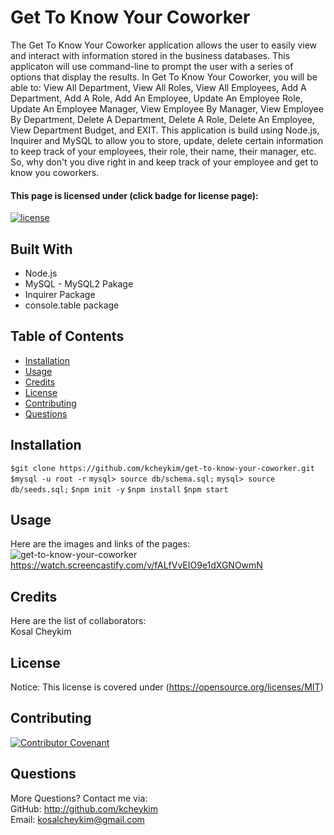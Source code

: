 # Get To Know Your Coworker
The Get To Know Your Coworker application allows the user to easily view and interact with information stored in the business databases. This applicaton will use command-line to prompt the user with a series of options that display the results. In Get To Know Your Coworker, you will be able to: View All Department, View All Roles, View All Employees, Add A Department, Add A Role, Add An Employee, Update An Employee Role, Update An Employee Manager, View Employee By Manager, View Employee By Department, Delete A Department, Delete A Role, Delete An Employee, View Department Budget, and EXIT. This application is build using Node.js, Inquirer and MySQL to allow you to store, update, delete certain information to keep track of your employees, their role, their name, their manager, etc. So, why don't you dive right in and keep track of your employee and get to know you coworkers.

#### This page is licensed under (click badge for license page): 
[![license](https://img.shields.io/badge/License-MIT-yellow.svg)](https://opensource.org/licenses/MIT)

## Built With
* Node.js
* MySQL - MySQL2 Pakage
* Inquirer Package
* console.table package

## Table of Contents
* [Installation](#installation)
* [Usage](#usage)
* [Credits](#credits)
* [License](#license) 
* [Contributing](#contributing) 
* [Questions](#questions)

## Installation
`$git clone https://github.com/kcheykim/get-to-know-your-coworker.git`
`$mysql -u root -r`
`mysql> source db/schema.sql;`
`mysql> source db/seeds.sql;`
`$npm init -y`
`$npm install`
`$npm start`

## Usage
Here are the images and links of the pages: <br />
![get-to-know-your-coworker](./assets/images/get-to-know-your-coworker.gif?raw=true)<br />
https://watch.screencastify.com/v/fALfVvEIO9e1dXGNOwmN

## Credits
Here are the list of collaborators:  
Kosal Cheykim

## License
Notice: This license is covered under (https://opensource.org/licenses/MIT)

## Contributing
[![Contributor Covenant](https://img.shields.io/badge/Contributor%20Covenant-2.1-4baaaa.svg)](code_of_conduct.md)

## Questions
More Questions? Contact me via:  
GitHub: http://github.com/kcheykim  
Email: kosalcheykim@gmail.com

